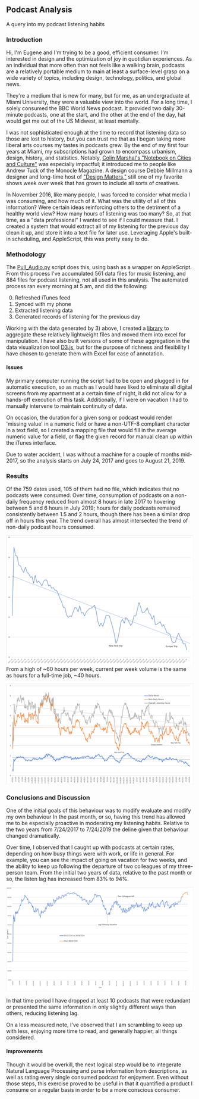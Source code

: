 ## Podcast Analysis
A query into my podcast listening habits
### Introduction

Hi, I'm Eugene and I'm trying to be a good, efficient consumer. I'm interested in design and the optimization of joy in quotidian experiences. As an individual that more often than not feels like a walking brain, podcasts are a relatively portable medium to main at least a surface-level grasp on a wide variety of topics, including design, technology, politics, and global news.

They're a medium that is new for many, but for me, as an undergraduate at Miami University, they were a valuable view into the world. For a long time, I solely consumed the BBC World News podcast. It provided two daily 30-minute podcasts, one at the start, and the other at the end of the day, hat would get me out of the US Midwest, at least mentally. 

I was not sophisticated enough at the time to record that listening data so those are lost to history, but you can trust me that as I began taking more liberal arts courses my tastes in podcasts grew. By the end of my first four years at Miami, my subscriptions had grown to encompass urbanism, design, history, and statistics. Notably, [Colin Marshal's "Notebook on Cities and Culture"](http://blog.colinmarshall.org) was especially impactful; it introduced me to people like Andrew Tuck of the Monocle Magazine. A design course Debbie Millmann a designer and long-time host of ["Design Matters,"](https://www.designmattersmedia.com/designmatters) still one of my favorite shows week over week that has grown to include all sorts of creatives.

In November 2016, like many people, I was forced to consider what media I was consuming, and how much of it. What was the utility of all of this information? Were certain ideas reinforcing others to the detriment of a healthy world view? How many hours of listening was too many? So, at that time, as a "data professional" I wanted to see if I could measure that. I created a system that would extract all of my listening for the previous day clean it up, and store it into a text file for later use. Leveraging Apple's built-in scheduling, and AppleScript, this was pretty easy to do.

### Methodology

The [Pull_Audio.py](https://github.com/BEugeneSmith/PodcastAnalysis2017/tree/master/scripts) script does this, using bash as a wrapper on AppleScript. From this process I've accumulated 561 data files for music listening, and 884 files for podcast listening, not all used in this analysis. The automated process ran every morning at 5 am, and did the following:

0) Refreshed iTunes feed  
1) Synced with my phone  
2) Extracted listening data  
3) Generated records of listening for the previous day  

Working with the data generated by 3) above, I created a [library](https://github.com/BEugeneSmith/PodcastAnalysis2017/tree/master/Analysis) to aggregate these relatively lightweight files and moved them into excel for manipulation. I have also built versions of some of these aggregation in the data visualization tool [D3.js](https://d3js.org), but for the purpose of richness and flexibility I have chosen to generate them with Excel for ease of annotation. 

#### Issues
My primary computer running the script had to be open and plugged in for automatic execution, so as much as I would have liked to eliminate all digital screens from my apartment at a certain time of night, it did not allow for a hands-off execution of this task. Additionally, if I were on vacation I had to manually intervene to maintain continuity of data. 

On occasion, the duration for a given song or podcast would render 'missing value' in a numeric field or have a non-UTF-8 compliant character in a text field, so I created a mapping file that would fill in the average numeric value for a field, or flag the given record for manual clean up within the iTunes interface. 

Due to water accident, I was without a machine for a couple of months mid-2017, so the analysis starts on July 24, 2017 and goes to August 21, 2019. 

### Results
Of the 759 dates used, 105 of them had no file, which indicates that no podcasts were consumed. Over time, consumption of podcasts on a non-daily frequency reduced from almost 8 hours in late 2017 to hovering between 5 and 6 hours in July 2019; hours for daily podcasts remained consistently between 1.5 and 2 hours, though there has been a similar drop off in hours this year. The trend overall has almost intersected the trend of non-daily podcast hours consumed.

![img1](Story/stack_trends.png)  
From a high of ~60 hours per week, current per week volume is the same as hours for a full-time job, ~40 hours. 

![img2](Story/stack_trends2.png)  



### Conclusions and Discussion

One of the initial goals of this behaviour was to modify evaluate and modify my own behaviour
In the past month, or so, having this trend has allowed me to be especially proactive in moderating my listening habits. Relative to the two years from 7/24/2017 to 7/24/2019 the deline given that behaviour changed dramatically. 

Over time, I observed that I caught up with podcasts at certain rates, depending on how busy things were with work, or life in general. For example, you can see the impact of going on vacation for two weeks, and the ability to keep up following the departure of two colleagues of my three-person team. From the initial two years of data, relative to the past month or so, the listen lag has increased from 83% to 94%.

![img3](Story/Listen_Lag.png)

In that time period I have dropped at least 10 podcasts that were redundant or presented the same information in only slightly different ways than others, reducing listening lag.  

On a less measured note, I've observed that I am scrambling to keep up with less, enjoying more time to read, and generally happier, all things considered.  

#### Improvements
Though it would be overkill, the next logical step would be to integerate Natural Language Processing and parse information from descriptions, as well as rating every single consumed podcast for enjoyment. Even without those steps, this exercise proved to be useful in that it quantified a product I consume on a regular basis in order to be a more conscious consumer. 
